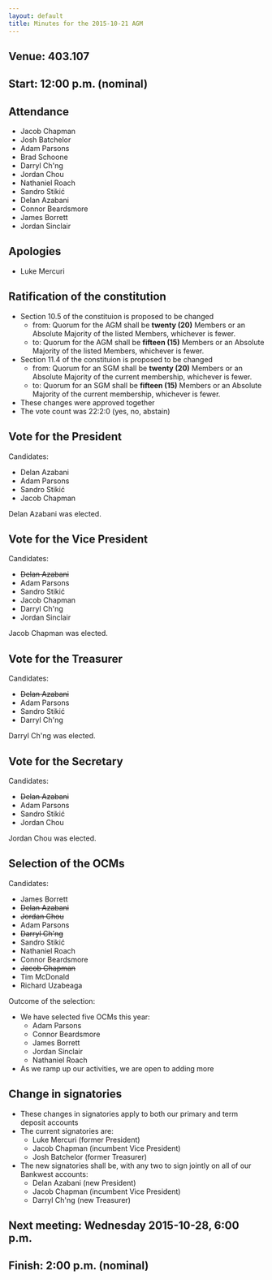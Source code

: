 ```yaml
---
layout: default
title: Minutes for the 2015-10-21 AGM
---
```


## Venue: 403.107

## Start: 12:00 p.m. (nominal)

## Attendance

  * Jacob Chapman
  * Josh Batchelor
  * Adam Parsons
  * Brad Schoone
  * Darryl Ch'ng
  * Jordan Chou
  * Nathaniel Roach
  * Sandro Stikić
  * Delan Azabani
  * Connor Beardsmore
  * James Borrett
  * Jordan Sinclair

## Apologies

  * Luke Mercuri

## Ratification of the constitution

  * Section 10.5 of the constituion is proposed to be changed
    * from: Quorum for the AGM shall be **twenty (20)** Members or an Absolute Majority of the listed Members, whichever is fewer.
    * to: Quorum for the AGM shall be **fifteen (15)** Members or an Absolute Majority of the listed Members, whichever is fewer.
  * Section 11.4 of the constituion is proposed to be changed
    * from: Quorum for an SGM shall be **twenty (20)** Members or an Absolute Majority of the current membership, whichever is fewer.
    * to: Quorum for an SGM shall be **fifteen (15)** Members or an Absolute Majority of the current membership, whichever is fewer.
  * These changes were approved together
  * The vote count was 22:2:0 (yes, no, abstain)

## Vote for the President

Candidates:

  * Delan Azabani
  * Adam Parsons
  * Sandro Stikić
  * Jacob Chapman

Delan Azabani was elected.

## Vote for the Vice President

Candidates:

  * <del>Delan Azabani</del>
  * Adam Parsons
  * Sandro Stikić
  * Jacob Chapman
  * Darryl Ch'ng
  * Jordan Sinclair

Jacob Chapman was elected.

## Vote for the Treasurer

Candidates:

  * <del>Delan Azabani</del>
  * Adam Parsons
  * Sandro Stikić
  * Darryl Ch'ng

Darryl Ch'ng was elected.

## Vote for the Secretary

Candidates:

  * <del>Delan Azabani</del>
  * Adam Parsons
  * Sandro Stikić
  * Jordan Chou

Jordan Chou was elected.

## Selection of the OCMs

Candidates:

  * James Borrett
  * <del>Delan Azabani</del>
  * <del>Jordan Chou</del>
  * Adam Parsons
  * <del>Darryl Ch'ng</del>
  * Sandro Stikić
  * Nathaniel Roach
  * Connor Beardsmore
  * <del>Jacob Chapman</del>
  * Tim McDonald
  * Richard Uzabeaga

Outcome of the selection:

  * We have selected five OCMs this year:
    * Adam Parsons
    * Connor Beardsmore
    * James Borrett
    * Jordan Sinclair
    * Nathaniel Roach
  * As we ramp up our activities, we are open to adding more

## Change in signatories

  * These changes in signatories apply to both our primary and term deposit accounts
  * The current signatories are:
    * Luke Mercuri (former President)
    * Jacob Chapman (incumbent Vice President)
    * Josh Batchelor (former Treasurer)
  * The new signatories shall be, with any two to sign jointly on all of our Bankwest accounts:
    * Delan Azabani (new President)
    * Jacob Chapman (incumbent Vice President)
    * Darryl Ch'ng (new Treasurer)

## Next meeting: Wednesday 2015-10-28, 6:00 p.m.

## Finish: 2:00 p.m. (nominal)